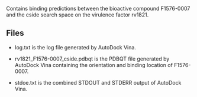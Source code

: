 Contains binding predictions between the bioactive compound F1576-0007 and the cside search space on the virulence factor rv1821.

## Files

- log.txt is the log file generated by AutoDock Vina.

- rv1821_F1576-0007_cside.pdbqt is the PDBQT file generated by AutoDock Vina containing the orientation and binding location of F1576-0007.

- stdoe.txt is the combined STDOUT and STDERR output of AutoDock Vina.

